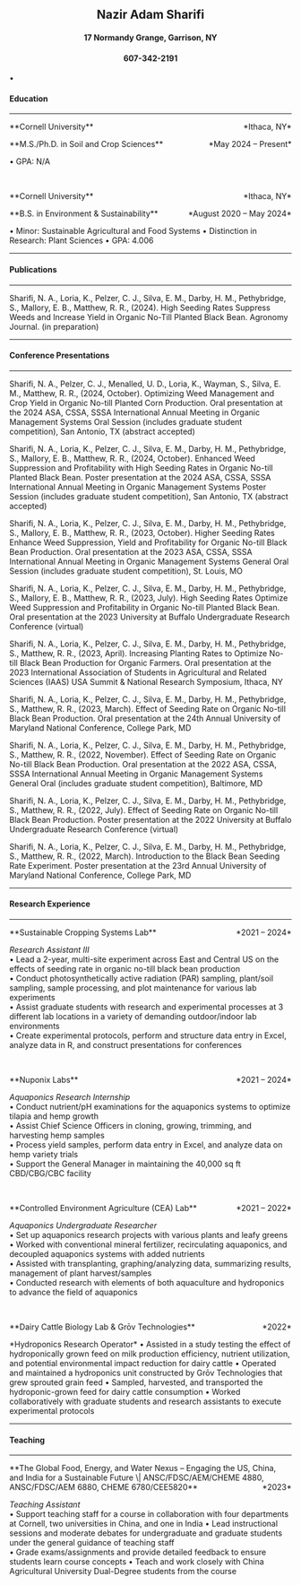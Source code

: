 
<center>
<h2>
Nazir Adam Sharifi
</h1>
</center>
<center>
<h4>
17 Normandy Grange, Garrison, NY
</h2>
</center>
<center>
<h4>
607-342-2191
</center>
• <nas258@cornell.edu>
</h1>
</center>

#### **Education**

<hr/>
<p style="text-align:left;">
**Cornell University** <span style="float:right;"> *Ithaca, NY*</span>
<p style="text-align:left;">
**M.S./Ph.D. in Soil and Crop Sciences** <span style="float:right;">*May
2024 – Present* </span>
</p>

• GPA: N/A

<br/>

<p style="text-align:left;">
**Cornell University** <span style="float:right;"> *Ithaca, NY* </span>
<p style="text-align:left;">
**B.S. in Environment & Sustainability** <span style="float:right;">
*August 2020 – May 2024* </span>
</p>
• Minor: Sustainable Agricultural and Food Systems  
• Distinction in Research: Plant Sciences  
• GPA: 4.006  
<hr/>

#### **Publications**

<hr/>
Sharifi, N. A., Loria, K., Pelzer, C. J., Silva, E. M., Darby, H. M.,
Pethybridge, S., Mallory, E. B., Matthew, R. R., (2024). High Seeding
Rates Suppress Weeds and Increase Yield in Organic No-Till Planted Black
Bean. Agronomy Journal. (in preparation)
<hr/>

#### **Conference Presentations**

<hr/>

Sharifi, N. A., Pelzer, C. J., Menalled, U. D., Loria, K., Wayman, S.,
Silva, E. M., Matthew, R. R., (2024, October). Optimizing Weed
Management and Crop Yield in Organic No-till Planted Corn Production.
Oral presentation at the 2024 ASA, CSSA, SSSA International Annual
Meeting in Organic Management Systems Oral Session (includes graduate
student competition), San Antonio, TX (abstract accepted)

Sharifi, N. A., Loria, K., Pelzer, C. J., Silva, E. M., Darby, H. M.,
Pethybridge, S., Mallory, E. B., Matthew, R. R., (2024, October).
Enhanced Weed Suppression and Profitability with High Seeding Rates in
Organic No-till Planted Black Bean. Poster presentation at the 2024 ASA,
CSSA, SSSA International Annual Meeting in Organic Management Systems
Poster Session (includes graduate student competition), San Antonio, TX
(abstract accepted)

Sharifi, N. A., Loria, K., Pelzer, C. J., Silva, E. M., Darby, H. M.,
Pethybridge, S., Mallory, E. B., Matthew, R. R., (2023, October). Higher
Seeding Rates Enhance Weed Suppression, Yield and Profitability for
Organic No-till Black Bean Production. Oral presentation at the 2023
ASA, CSSA, SSSA International Annual Meeting in Organic Management
Systems General Oral Session (includes graduate student competition),
St. Louis, MO

Sharifi, N. A., Loria, K., Pelzer, C. J., Silva, E. M., Darby, H. M.,
Pethybridge, S., Mallory, E. B., Matthew, R. R., (2023, July). High
Seeding Rates Optimize Weed Suppression and Profitability in Organic
No-till Planted Black Bean. Oral presentation at the 2023 University at
Buffalo Undergraduate Research Conference (virtual)

Sharifi, N. A., Loria, K., Pelzer, C. J., Silva, E. M., Darby, H. M.,
Pethybridge, S., Matthew, R. R., (2023, April). Increasing Planting
Rates to Optimize No-till Black Bean Production for Organic Farmers.
Oral presentation at the 2023 International Association of Students in
Agricultural and Related Sciences (IAAS) USA Summit & National Research
Symposium, Ithaca, NY

Sharifi, N. A., Loria, K., Pelzer, C. J., Silva, E. M., Darby, H. M.,
Pethybridge, S., Matthew, R. R., (2023, March). Effect of Seeding Rate
on Organic No-till Black Bean Production. Oral presentation at the 24th
Annual University of Maryland National Conference, College Park, MD

Sharifi, N. A., Loria, K., Pelzer, C. J., Silva, E. M., Darby, H. M.,
Pethybridge, S., Matthew, R. R., (2022, November). Effect of Seeding
Rate on Organic No-till Black Bean Production. Oral presentation at the
2022 ASA, CSSA, SSSA International Annual Meeting in Organic Management
Systems General Oral (includes graduate student competition), Baltimore,
MD

Sharifi, N. A., Loria, K., Pelzer, C. J., Silva, E. M., Darby, H. M.,
Pethybridge, S., Matthew, R. R., (2022, July). Effect of Seeding Rate on
Organic No-till Black Bean Production. Poster presentation at the 2022
University at Buffalo Undergraduate Research Conference (virtual)

Sharifi, N. A., Loria, K., Pelzer, C. J., Silva, E. M., Darby, H. M.,
Pethybridge, S., Matthew, R. R., (2022, March). Introduction to the
Black Bean Seeding Rate Experiment. Poster presentation at the 23rd
Annual University of Maryland National Conference, College Park, MD
<hr/>

#### **Research Experience**

<hr/>
<p style="text-align:left;">
**Sustainable Cropping Systems Lab** <span style="float:right;"> *2021 –
2024* </span>
</p>

*Research Assistant III*  
• Lead a 2-year, multi-site experiment across East and Central US on the
effects of seeding rate in organic no-till black bean production  
• Conduct photosynthetically active radiation (PAR) sampling, plant/soil
sampling, sample processing, and plot maintenance for various lab
experiments  
• Assist graduate students with research and experimental processes at 3
different lab locations in a variety of demanding outdoor/indoor lab
environments  
• Create experimental protocols, perform and structure data entry in
Excel, analyze data in R, and construct presentations for conferences

<br/>

<p style="text-align:left;">
**Nuponix Labs** <span style="float:right;"> *2021 – 2024* </span>
</p>

*Aquaponics Research Internship*  
• Conduct nutrient/pH examinations for the aquaponics systems to
optimize tilapia and hemp growth  
• Assist Chief Science Officers in cloning, growing, trimming, and
harvesting hemp samples  
• Process yield samples, perform data entry in Excel, and analyze data
on hemp variety trials  
• Support the General Manager in maintaining the 40,000 sq ft
CBD/CBG/CBC facility

<br/>

<p style="text-align:left;">
**Controlled Environment Agriculture (CEA) Lab**
<span style="float:right;"> *2021 – 2022* </span>
</p>

*Aquaponics Undergraduate Researcher*  
• Set up aquaponics research projects with various plants and leafy
greens  
• Worked with conventional mineral fertilizer, recirculating aquaponics,
and decoupled aquaponics systems with added nutrients  
• Assisted with transplanting, graphing/analyzing data, summarizing
results, management of plant harvest/samples  
• Conducted research with elements of both aquaculture and hydroponics
to advance the field of aquaponics

<br/>

<p style="text-align:left;">
**Dairy Cattle Biology Lab & Grōv Technologies**
<span style="float:right;"> *2022* </span>
</p>
*Hydroponics Research Operator*  
• Assisted in a study testing the effect of hydroponically grown feed on
milk production efficiency, nutrient utilization, and potential
environmental impact reduction for dairy cattle  
• Operated and maintained a hydroponics unit constructed by Grōv
Technologies that grew sprouted grain feed  
• Sampled, harvested, and transported the hydroponic-grown feed for
dairy cattle consumption  
• Worked collaboratively with graduate students and research assistants
to execute experimental protocols  
<hr/>

#### **Teaching**

<hr/>
<p style="text-align:left;">
**The Global Food, Energy, and Water Nexus – Engaging the US, China, and
India for a Sustainable Future \| ANSC/FDSC/AEM/CHEME 4880,
ANSC/FDSC/AEM 6880, CHEME 6780/CEE5820** <span style="float:right;">
*2023* </span>
</p>

*Teaching Assistant*  
• Support teaching staff for a course in collaboration with four
departments at Cornell, two universities in China, and one in India •
Lead instructional sessions and moderate debates for undergraduate and
graduate students under the general guidance of teaching staff  
• Grade exams/assignments and provide detailed feedback to ensure
students learn course concepts • Teach and work closely with China
Agricultural University Dual-Degree students from the course

<br/>
